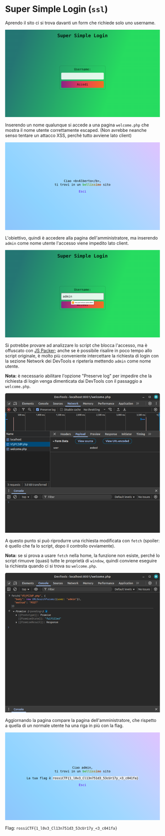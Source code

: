 # Super Simple Login (`ssl`)

Aprendo il sito ci si trova davanti un form che richiede solo uno username.

![Il form di login](index.png)

Inserendo un nome qualunque si accede a una pagina `welcome.php` che mostra il nome utente
correttamente escaped. (Non avrebbe neanche senso tentare un attacco XSS, perché tutto avviene lato
client)

![La pagina di benvenuto](welcome.png)

L'obiettivo, quindi è accedere alla pagina dell'amministratore, ma inserendo `admin` come nome
utente l'accesso viene impedito lato client.

![Il messaggio "Non puoi entrare come admin"](no_admin.png)

Si potrebbe provare ad analizzare lo script che blocca l'accesso, ma è offuscato con
[JS Packer](https://www.jspacker.org/); anche se è possibile risalire in poco tempo allo script
originale, è molto più conveniente intercettare la richiesta di login con la sezione Network dei
DevTools e ripeterla mettendo `admin` come nome utente.

**Nota:** è necessario abilitare l'opzione "Preserve log" per impedire che la richiesta di login
venga dimenticata dai DevTools con il passaggio a `welcome.php`.

![Richiesta intercettata](request.png)

A questo punto si può riprodurre una richiesta modificata con `fetch` (spoiler: è quello che fa lo
script, dopo il controllo ovviamente).

**Nota:** se si prova a usare `fetch` nella home, la funzione non esiste, perché lo script rimuove
(quasi) tutte le proprietà di `window`, quindi conviene eseguire la richiesta quando ci si trova su
`welcome.php`.

![Richiesta modificata](new_request.png)

Aggiornando la pagina compare la pagina dell'amministratore, che rispetto a quella di un normale
utente ha una riga in più con la flag.

![La pagina dell'amministratore](admin.png)

Flag: `rossiCTF{1_l0v3_Cl13n751d3_53cUr17y_<3_c041fa}`
